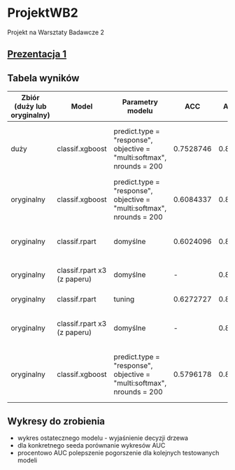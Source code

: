 # ProjektWB2
Projekt na Warsztaty Badawcze 2

## [Prezentacja 1](https://github.com/airi314/ProjektWB2/blob/master/prezentacja1/prezentacja.md)

## Tabela wyników

| Zbiór (duży lub oryginalny) | Model | Parametry modelu | ACC | AUC | Folder/ plik | Autor | Krótki opis preprocessingu |
| --- | --- | --- | --- | --- | --- | --- | --- |
| duży | classif.xgboost | predict.type = "response", objective = "multi:softmax", nrounds = 200 | 0.7528746 | 0.8755 | Eucalyptus/ Eucalyptus.R | Gosia | bez NA w Utitlity, lokalizacji, wartości bez sensu, sprzed 1984 r. |
| oryginalny | classif.xgboost | predict.type = "response", objective = "multi:softmax", nrounds = 200 | 0.6084337 | 0.8533 |  Eucalyptus/ XgbOriginal.R | Gosia | bez NA w Utitlity i pustych obserwacji, z lokalizacją |
| oryginalny | classif.rpart | domyślne | 0.6024096 | 0.836 |  Eucalyptus/ RpartOriginal.R | Gosia | bez NA w Utitlity i pustych obserwacji, z lokalizacją |
| oryginalny | classif.rpart x3 (z paperu) | domyślne | - | 0.8525 | Eucalyptus/ eucalyptus_original_ordinal_classification(paper).R | Karol | preprocessing Gosi + usunięcie NA |
| oryginalny | classif.rpart | tuning | 0.6272727 | 0.8307 | Eucalyptus/ rpart_tuning.R | Ola | bez NA w Utitlity |
| oryginalny | classif.rpart x3 (z paperu) | domyślne | - | 0.852 | Eucalyptus/ eucalyptus_original_ordinal_classification(paper)_v2.R | Gosia | preprocessing Gosi, ale z lokalizacją + usunięcie NA |
| oryginalny | classif.xgboost | predict.type = "response", objective = "multi:softmax", nrounds = 200 | 0.5796178 | 0.8376 |  Eucalyptus/ XgbToCompare.R | Gosia | preprocessing Gosi, ale z lokalizacją + usunięcie NA (to samo co powyżej) |

## Wykresy do zrobienia
* wykres ostatecznego modelu - wyjaśnienie decyzji drzewa
* dla konkretnego seeda porównanie wykresów AUC
* procentowo AUC polepszenie pogorszenie dla kolejnych testowanych modeli
